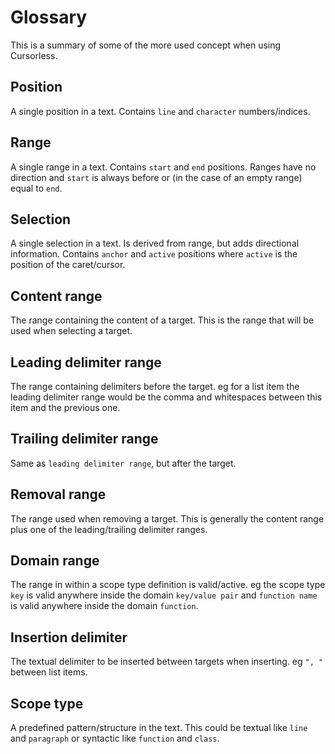 # Glossary

This is a summary of some of the more used concept when using Cursorless.

## Position

A single position in a text. Contains `line` and `character` numbers/indices.

## Range

A single range in a text. Contains `start` and `end` positions. Ranges have no direction and `start` is always before or (in the case of an empty range) equal to `end`.

## Selection

A single selection in a text. Is derived from range, but adds directional information. Contains `anchor` and `active` positions where `active` is the position of the caret/cursor.

## Content range

The range containing the content of a target. This is the range that will be used when selecting a target.

## Leading delimiter range

The range containing delimiters before the target. eg for a list item the leading delimiter range would be the comma and whitespaces between this item and the previous one.

## Trailing delimiter range

Same as `leading delimiter range`, but after the target.

## Removal range

The range used when removing a target. This is generally the content range plus one of the leading/trailing delimiter ranges.

## Domain range

The range in within a scope type definition is valid/active. eg the scope type `key` is valid anywhere inside the domain `key/value pair` and `function name` is valid anywhere inside the domain `function`.

## Insertion delimiter

The textual delimiter to be inserted between targets when inserting. eg `", "` between list items.

## Scope type

A predefined pattern/structure in the text. This could be textual like `line` and `paragraph` or syntactic like `function` and `class`.
